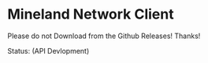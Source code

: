 # Mineland Network Client

Please do not Download from the Github Releases!
Thanks!



Status:
(API Devlopment)

